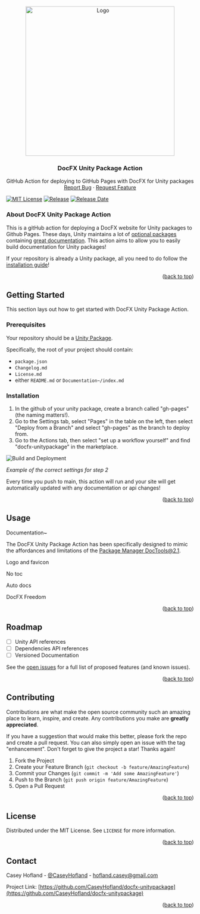 <!-- Improved compatibility of back to top link: See: https://github.com/othneildrew/Best-README-Template/pull/73 -->
<a name="readme-top"></a>
<!--
*** Thanks for checking out the Best-README-Template. If you have a suggestion
*** that would make this better, please fork the repo and create a pull request
*** or simply open an issue with the tag "enhancement".
*** Don't forget to give the project a star!
*** Thanks again! Now go create something AMAZING! :D
-->
<!--
*** I'm using markdown "reference style" links for readability.
*** Reference links are enclosed in brackets [ ] instead of parentheses ( ).
*** See the bottom of this document for the declaration of the reference variables
*** for contributors-url, forks-url, etc. This is an optional, concise syntax you may use.
*** https://www.markdownguide.org/basic-syntax/#reference-style-links
-->

<!-- PROJECT LOGO -->
<br />
<div align="center">
  <a href="https://github.com/CaseyHofland/docfx-unitypackage">
    <img src="images/logo.png" alt="Logo" width="400">
  </a>

<h3 align="center">DocFX Unity Package Action</h3>
  <p align="center">
    GitHub Action for deploying to GitHub Pages with DocFX for Unity packages
    <br/>
    <a href="https://github.com/CaseyHofland/docfx-unitypackage/issues">Report Bug</a>
    ·
    <a href="https://github.com/CaseyHofland/docfx-unitypackage/issues">Request Feature</a>
  </p>
</div>



<!-- PROJECT SHIELDS -->
[![MIT License][license-shield]][license-url]
[![Release][release-shield]][release-url]
[![Release Date][release-date-shield]][release-date-url]



<!-- ABOUT THE PROJECT -->
### About DocFX Unity Package Action

This is a gitHub action for deploying a DocFX website for Unity packages to Github Pages. These days, Unity maintains a lot of [optional packages](https://docs.unity3d.com/Manual/pack-safe.html) containing [great documentation](https://docs.unity3d.com/Packages/com.unity.cinemachine@2.9/manual/). This action aims to allow you to easily build documentation for Unity packages!

If your repository is already a Unity package, all you need to do follow the [installation guide](#installation)!

<p align="right">(<a href="#readme-top">back to top</a>)</p>



<!-- GETTING STARTED -->
## Getting Started

This section lays out how to get started with DocFX Unity Package Action.

### Prerequisites

Your repository should be a [Unity Package](https://docs.unity3d.com/Manual/cus-layout.html).

Specifically, the root of your project should contain:
- `package.json`
- `Changelog.md`
- `License.md`
-  either `README.md` or `Documentation~/index.md`

### Installation

1. In the github of your unity package, create a branch called "gh-pages" (the naming matters!).
2. Go to the Settings tab, select "Pages" in the table on the left, then select "Deploy from a Branch" and select "gh-pages" as the branch to deploy from.
3. Go to the Actions tab, then select "set up a workflow yourself" and find "docfx-unitypackage" in the marketplace.

![Build and Deployment](https://github.com/CaseyHofland/docfx-unitypackage/assets/27729987/52f5cded-f449-4238-9e52-50a52d6d30b6)

*Example of the correct settings for step 2*

Every time you push to main, this action will run and your site will get automatically updated with any documentation or api changes!

<p align="right">(<a href="#readme-top">back to top</a>)</p>



<!-- USAGE EXAMPLES -->
## Usage

Documentation~

The DocFX Unity Package Action has been specifically designed to mimic the affordances and limitations of the [Package Manager DocTools@2.1](https://docs.unity3d.com/Packages/com.unity.package-manager-doctools@2.1/manual/developer-notes.html#pmdt).

Logo and favicon

No toc

Auto docs

DocFX Freedom

<p align="right">(<a href="#readme-top">back to top</a>)</p>



<!-- ROADMAP -->
## Roadmap

- [ ] Unity API references
- [ ] Dependencies API references
- [ ] Versioned Documentation

See the [open issues](https://github.com/CaseyHofland/docfx-unitypackage/issues) for a full list of proposed features (and known issues).

<p align="right">(<a href="#readme-top">back to top</a>)</p>



<!-- CONTRIBUTING -->
## Contributing

Contributions are what make the open source community such an amazing place to learn, inspire, and create. Any contributions you make are **greatly appreciated**.

If you have a suggestion that would make this better, please fork the repo and create a pull request. You can also simply open an issue with the tag "enhancement".
Don't forget to give the project a star! Thanks again!

1. Fork the Project
2. Create your Feature Branch (`git checkout -b feature/AmazingFeature`)
3. Commit your Changes (`git commit -m 'Add some AmazingFeature'`)
4. Push to the Branch (`git push origin feature/AmazingFeature`)
5. Open a Pull Request

<p align="right">(<a href="#readme-top">back to top</a>)</p>



<!-- LICENSE -->
## License

Distributed under the MIT License. See `LICENSE` for more information.

<p align="right">(<a href="#readme-top">back to top</a>)</p>



<!-- CONTACT -->
## Contact

Casey Hofland - [@CaseyHofland](https://mastodon.gamedev.place/@CaseyHofland) - hofland.casey@gmail.com

Project Link: [https://github.com/CaseyHofland/docfx-unitypackage](https://github.com/CaseyHofland/docfx-unitypackage)

<p align="right">(<a href="#readme-top">back to top</a>)</p>



<!-- MARKDOWN LINKS & IMAGES -->
<!-- https://www.markdownguide.org/basic-syntax/#reference-style-links -->
[license-shield]: https://img.shields.io/github/license/CaseyHofland/docfx-unitypackage.svg?style=for-the-badge
[license-url]: https://github.com/CaseyHofland/docfx-unitypackage/blob/master/LICENSE
[release-shield]: https://img.shields.io/github/release/CaseyHofland/docfx-unitypackage.svg?style=for-the-badge
[release-url]: https://github.com/CaseyHofland/docfx-unitypackage/blob/master/releases/latest
[release-date-shield]: https://img.shields.io/github/release-date/CaseyHofland/docfx-unitypackage.svg?style=for-the-badge
[release-date-url]: https://github.com/CaseyHofland/docfx-unitypackage/releases
